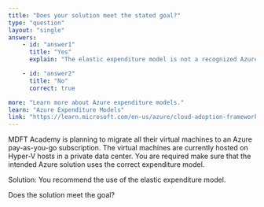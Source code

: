 ```yaml
---
title: "Does your solution meet the stated goal?"
type: "question"
layout: "single"
answers:
    - id: "answer1"
      title: "Yes"
      explain: "The elastic expenditure model is not a recognized Azure expenditure model. ."

    - id: "answer2"
      title: "No"
      correct: true

more: "Learn more about Azure expenditure models."
learn: "Azure Expenditure Models"
link: "https://learn.microsoft.com/en-us/azure/cloud-adoption-framework/strategy/business-outcomes/fiscal-outcomes"
---
```

MDFT Academy is planning to migrate all their virtual machines to an Azure pay-as-you-go subscription. The virtual machines are currently hosted on Hyper-V hosts in a private data center. You are required make sure that the intended Azure solution uses the correct expenditure model.

Solution: You recommend the use of the elastic expenditure model.

Does the solution meet the goal?